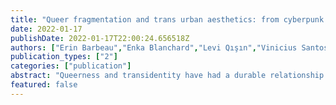 ```yaml
---
title: "Queer fragmentation and trans urban aesthetics: from cyberpunk to cottagecore"
date: 2022-01-17
publishDate: 2022-01-17T22:00:24.656518Z
authors: ["Erin Barbeau","Enka Blanchard","Levi Qışın","Vinicius Santos Almeida"]
publication_types: ["2"]
categories: ["publication"]
abstract: "Queerness and transidentity have had a durable relationship with cyberpunk aesthetics, reflected in both cultural works and academic reflections. There is an evident attraction in worlds where technological prowess allows one to evolve beyond one’s corporeal body, or to change it at will. The noir explorations of themes such as discrimination and sex work are also strong sources of resonance with common trans and queer experiences. Culturally, this aesthetic is indissociable from its urban component, with the serendipity, diversity, and density of the city often at the centre of the stories told. This reflects the observed tendency of queer people to congregate in urban centres, where minorities are present in sufficient numbers to create social communities with freer explorations around gender. This appeared to be one of the central aesthetic currents of the global trans community until the early 21st century. However, we now observe a change with the rise of more rural aspirations, exemplified by the recent popularity of the cottagecore aesthetic. There seems to be a growing desire to retreat from society at large and isolate in tight-knit homogeneous communities, replacing co-spatiality with online connectedness. This could be the result of multiple factors, among which two seem central: the assimilation of many queers linked to the dissolution of greater federated queer communities, and the increased prioritisation of online interactions. Drawing from socio-geography, literary analysis and a corpus from Tumblr (a microblogging network) this article thus seeks to explore how aspirational and representational depictions of queerness evolved in tandem with its physical and online practices, transforming the historically close relationship between queerness and urbanity."
featured: false
---
```


